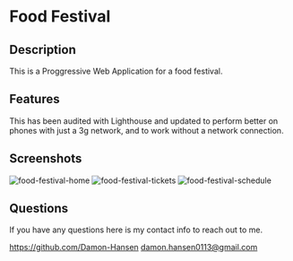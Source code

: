 # Food Festival

## Description

This is a Proggressive Web Application for a food festival.

## Features

This has been audited with Lighthouse and updated to perform better on phones with just a 3g network, and to work without a network connection.

## Screenshots
![food-festival-home](https://user-images.githubusercontent.com/95259338/167526915-8decbc79-78f6-4531-b169-c46e9f546ac9.PNG)
![food-festival-tickets](https://user-images.githubusercontent.com/95259338/167526923-f566eef3-1682-4eed-8641-50e9ccb15c1d.PNG)
![food-festival-schedule](https://user-images.githubusercontent.com/95259338/167527012-623a2a15-c6f2-49d5-b059-918bde72a52d.PNG)

## Questions

If you have any questions here is my contact info to reach out to me.

https://github.com/Damon-Hansen
damon.hansen0113@gmail.com


